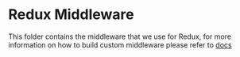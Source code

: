 # Redux Middleware

This folder contains the middleware that we use for Redux, for more information on how
to build custom middleware please refer to [docs](http://rackt.github.io/redux/docs/advanced/Middleware.html)
